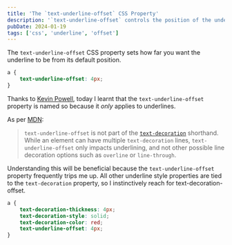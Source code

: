 ```yaml
---
title: 'The `text-underline-offset` CSS Property'
description: '`text-underline-offset` controls the position of the underline and not other possible line decoration options such as `overline` or `line-through`.'
pubDate: 2024-01-19
tags: ['css', 'underline', 'offset']
---
```


The `text-underline-offset` CSS property sets how far you want the underline to be from its default position.

```css
a {
	text-underline-offset: 4px;
}
```

Thanks to [Kevin Powell](https://youtube.com/watch?v=x3MTfp3HDLc&t=506), today I learnt that the `text-underline-offset` property is named so because it _only_ applies to underlines.

As per [MDN](https://developer.mozilla.org/en-US/docs/Web/CSS/text-underline-offset):

> `text-underline-offset` is not part of the [`text-decoration`](https://developer.mozilla.org/en-US/docs/Web/CSS/text-decoration) shorthand. While an element can have multiple `text-decoration` lines, `text-underline-offset` only impacts underlining, and not other possible line decoration options such as `overline` or `line-through`.

Understanding this will be beneficial because the `text-underline-offset` property frequently trips me up. All other underline style properties are tied to the `text-decoration` property, so I instinctively reach for text-decoration-offset.

```css
a {
	text-decoration-thickness: 4px;
	text-decoration-style: solid;
	text-decoration-color: red;
	text-underline-offset: 4px;
}
```
